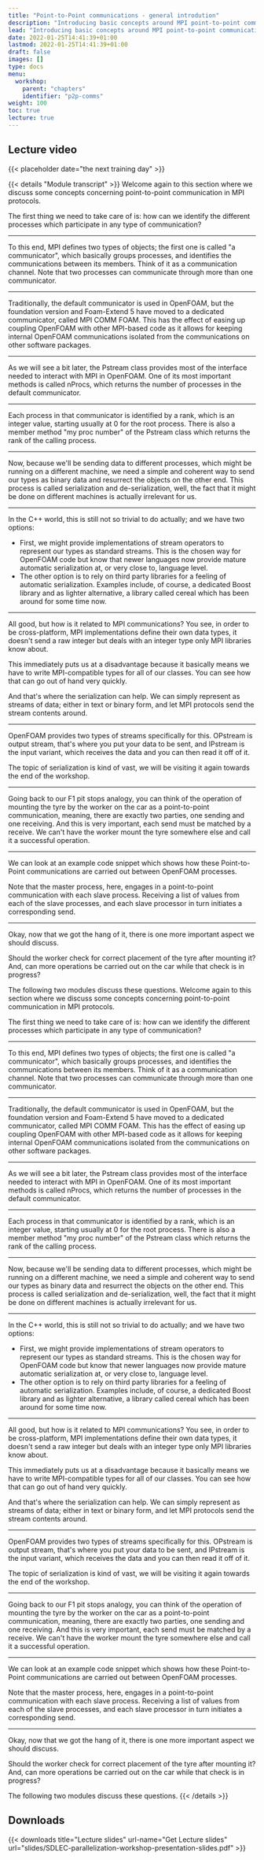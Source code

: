 ```yaml
---
title: "Point-to-Point communications - general introdution"
description: "Introducing basic concepts around MPI point-to-point communication"
lead: "Introducing basic concepts around MPI point-to-point communication"
date: 2022-01-25T14:41:39+01:00
lastmod: 2022-01-25T14:41:39+01:00
draft: false
images: []
type: docs
menu:
  workshop:
    parent: "chapters"
    identifier: "p2p-comms"
weight: 100
toc: true
lecture: true
---
```


## Lecture video

{{< placeholder date="the next training day" >}}

{{< details  "Module transcript" >}}
Welcome again to this section where we discuss some concepts concerning
point-to-point communication in MPI protocols.

The first thing we need to take care of is: how can we identify the different
processes which participate in any type of communication?

---

To this end, MPI defines two types of objects; the first one is called "a
communicator", which basically groups processes, and identifies the
communications between its members. Think of it as a communication channel. Note
that two processes can communicate through more than one communicator.

---

Traditionally, the default communicator is used in OpenFOAM, but the foundation
version and Foam-Extend 5 have moved to a dedicated communicator, called MPI
COMM FOAM. This has the effect of easing up coupling OpenFOAM with other
MPI-based code as it allows for keeping internal OpenFOAM communications
isolated from the communications on other software packages.

---

As we will see a bit later, the Pstream class provides most of the interface
needed to interact with MPI in OpenFOAM. One of its most important methods is
called nProcs, which returns the number of processes in the default
communicator.

---

Each process in that communicator is identified by a rank, which is an integer
value, starting usually at 0 for the root process. There is also a member
method "my proc number" of the Pstream class which returns the rank of the
calling process.

---

Now, because we'll be sending data to different processes, which might be
running on a different machine, we need a simple and coherent way to send our
types as binary data and resurrect the objects on the other end. This process
is called serialization and de-serialization, well, the fact that it might
be done on different machines is actually irrelevant for us.

---

In the C++ world, this is still not so trivial to do actually; and we have two
options:

- First, we might provide implementations of stream operators to represent our
  types as standard streams. This is the chosen way for OpenFOAM
  code but know that newer languages now provide mature automatic
  serialization at, or very close to, language level.
- The other option is to rely on third party libraries for a feeling of
  automatic serialization. Examples include, of course, a dedicated
  Boost library and as lighter alternative, a library called cereal which has
  been around for some time now.

---

All good, but how is it related to MPI communications? You see, in order to be
cross-platform, MPI implementations define their own data types, it doesn't
send a raw integer but deals with an integer type only MPI libraries know
about.

This immediately puts us at a disadvantage because it basically means we
have to write MPI-compatible types for all of our classes. You can see how
that can go out of hand very quickly.

And that's where the serialization can help. We can simply represent as streams
of data; either in text or binary form, and let MPI protocols send the stream
contents around.

---

OpenFOAM provides two types of streams specifically for this. OPstream is
output stream, that's where you put your data to be sent, and IPstream is
the input variant, which receives the data and you can then read it off of
it.

The topic of serialization is kind of vast, we will be visiting it again
towards the end of the workshop.

---

Going back to our F1 pit stops analogy, you can think of the operation of
mounting the tyre by the worker on the car as a point-to-point communication,
meaning, there are exactly two parties, one sending and one receiving. And
this is very important, each send must be matched by a receive. We can't
have the worker mount the tyre somewhere else and call it a successful
operation.

---

We can look at an example code snippet which shows how these
Point-to-Point communications are carried out between OpenFOAM processes.

Note that the master process, here, engages in a point-to-point
communication with each slave process. Receiving a list of values from each
of the slave processes, and each slave processor in turn initiates a
corresponding send.

---

Okay, now that we got the hang of it, there is one more important aspect we
should discuss.

Should the worker check for correct placement of the tyre
after mounting it? And, can more operations be carried out on the car while
that check is in progress?

The following two modules discuss these questions.
Welcome again to this section where we discuss some concepts concerning
point-to-point communication in MPI protocols.

The first thing we need to take care of is: how can we identify the different
processes which participate in any type of communication?

---

To this end, MPI defines two types of objects; the first one is called "a
communicator", which basically groups processes, and identifies the
communications between its members. Think of it as a communication channel. Note
that two processes can communicate through more than one communicator.

---

Traditionally, the default communicator is used in OpenFOAM, but the foundation
version and Foam-Extend 5 have moved to a dedicated communicator, called MPI
COMM FOAM. This has the effect of easing up coupling OpenFOAM with other
MPI-based code as it allows for keeping internal OpenFOAM communications
isolated from the communications on other software packages.

---

As we will see a bit later, the Pstream class provides most of the interface
needed to interact with MPI in OpenFOAM. One of its most important methods is
called nProcs, which returns the number of processes in the default
communicator.

---

Each process in that communicator is identified by a rank, which is an integer
value, starting usually at 0 for the root process. There is also a member
method "my proc number" of the Pstream class which returns the rank of the
calling process.

---

Now, because we'll be sending data to different processes, which might be
running on a different machine, we need a simple and coherent way to send our
types as binary data and resurrect the objects on the other end. This process
is called serialization and de-serialization, well, the fact that it might
be done on different machines is actually irrelevant for us.

---

In the C++ world, this is still not so trivial to do actually; and we have two
options:

- First, we might provide implementations of stream operators to represent our
  types as standard streams. This is the chosen way for OpenFOAM
  code but know that newer languages now provide mature automatic
  serialization at, or very close to, language level.
- The other option is to rely on third party libraries for a feeling of
  automatic serialization. Examples include, of course, a dedicated
  Boost library and as lighter alternative, a library called cereal which has
  been around for some time now.

---

All good, but how is it related to MPI communications? You see, in order to be
cross-platform, MPI implementations define their own data types, it doesn't
send a raw integer but deals with an integer type only MPI libraries know
about.

This immediately puts us at a disadvantage because it basically means we
have to write MPI-compatible types for all of our classes. You can see how
that can go out of hand very quickly.

And that's where the serialization can help. We can simply represent as streams
of data; either in text or binary form, and let MPI protocols send the stream
contents around.

---

OpenFOAM provides two types of streams specifically for this. OPstream is
output stream, that's where you put your data to be sent, and IPstream is
the input variant, which receives the data and you can then read it off of
it.

The topic of serialization is kind of vast, we will be visiting it again
towards the end of the workshop.

---

Going back to our F1 pit stops analogy, you can think of the operation of
mounting the tyre by the worker on the car as a point-to-point communication,
meaning, there are exactly two parties, one sending and one receiving. And
this is very important, each send must be matched by a receive. We can't
have the worker mount the tyre somewhere else and call it a successful
operation.

---

We can look at an example code snippet which shows how these
Point-to-Point communications are carried out between OpenFOAM processes.

Note that the master process, here, engages in a point-to-point
communication with each slave process. Receiving a list of values from each
of the slave processes, and each slave processor in turn initiates a
corresponding send.

---

Okay, now that we got the hang of it, there is one more important aspect we
should discuss.

Should the worker check for correct placement of the tyre
after mounting it? And, can more operations be carried out on the car while
that check is in progress?

The following two modules discuss these questions.
{{< /details >}}

## Downloads

{{< downloads title="Lecture slides" url-name="Get Lecture slides" url="slides/SDLEC-parallelization-workshop-presentation-slides.pdf" >}}

